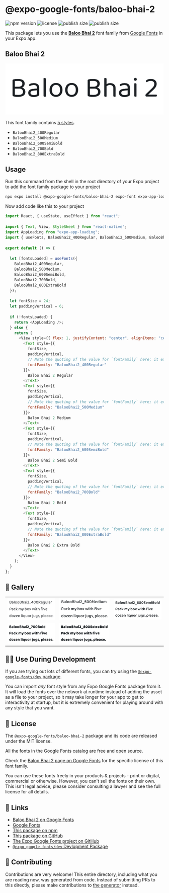 # @expo-google-fonts/baloo-bhai-2

![npm version](https://flat.badgen.net/npm/v/@expo-google-fonts/baloo-bhai-2)
![license](https://flat.badgen.net/github/license/expo/google-fonts)
![publish size](https://flat.badgen.net/packagephobia/install/@expo-google-fonts/baloo-bhai-2)
![publish size](https://flat.badgen.net/packagephobia/publish/@expo-google-fonts/baloo-bhai-2)

This package lets you use the [**Baloo Bhai 2**](https://fonts.google.com/specimen/Baloo+Bhai+2) font family from [Google Fonts](https://fonts.google.com/) in your Expo app.

## Baloo Bhai 2

![Baloo Bhai 2](./font-family.png)

This font family contains [5 styles](#-gallery).

- `BalooBhai2_400Regular`
- `BalooBhai2_500Medium`
- `BalooBhai2_600SemiBold`
- `BalooBhai2_700Bold`
- `BalooBhai2_800ExtraBold`

## Usage

Run this command from the shell in the root directory of your Expo project to add the font family package to your project

```sh
npx expo install @expo-google-fonts/baloo-bhai-2 expo-font expo-app-loading
```

Now add code like this to your project

```js
import React, { useState, useEffect } from "react";

import { Text, View, StyleSheet } from "react-native";
import AppLoading from "expo-app-loading";
import { useFonts, BalooBhai2_400Regular, BalooBhai2_500Medium, BalooBhai2_600SemiBold, BalooBhai2_700Bold, BalooBhai2_800ExtraBold } from '@expo-google-fonts/baloo-bhai-2';

export default () => {

  let [fontsLoaded] = useFonts({
    BalooBhai2_400Regular, 
    BalooBhai2_500Medium, 
    BalooBhai2_600SemiBold, 
    BalooBhai2_700Bold, 
    BalooBhai2_800ExtraBold
  });

  let fontSize = 24;
  let paddingVertical = 6;

  if (!fontsLoaded) {
    return <AppLoading />;
  } else {
    return (
      <View style={{ flex: 1, justifyContent: "center", alignItems: "center" }}>
        <Text style={{
          fontSize,
          paddingVertical,
          // Note the quoting of the value for `fontFamily` here; it expects a string!
          fontFamily: "BalooBhai2_400Regular"
        }}>
          Baloo Bhai 2 Regular
        </Text>
        <Text style={{
          fontSize,
          paddingVertical,
          // Note the quoting of the value for `fontFamily` here; it expects a string!
          fontFamily: "BalooBhai2_500Medium"
        }}>
          Baloo Bhai 2 Medium
        </Text>
        <Text style={{
          fontSize,
          paddingVertical,
          // Note the quoting of the value for `fontFamily` here; it expects a string!
          fontFamily: "BalooBhai2_600SemiBold"
        }}>
          Baloo Bhai 2 Semi Bold
        </Text>
        <Text style={{
          fontSize,
          paddingVertical,
          // Note the quoting of the value for `fontFamily` here; it expects a string!
          fontFamily: "BalooBhai2_700Bold"
        }}>
          Baloo Bhai 2 Bold
        </Text>
        <Text style={{
          fontSize,
          paddingVertical,
          // Note the quoting of the value for `fontFamily` here; it expects a string!
          fontFamily: "BalooBhai2_800ExtraBold"
        }}>
          Baloo Bhai 2 Extra Bold
        </Text>
      </View>
    );
  }
};
```

## 🔡 Gallery


||||
|-|-|-|
|![BalooBhai2_400Regular](./BalooBhai2_400Regular.ttf.png)|![BalooBhai2_500Medium](./BalooBhai2_500Medium.ttf.png)|![BalooBhai2_600SemiBold](./BalooBhai2_600SemiBold.ttf.png)||
|![BalooBhai2_700Bold](./BalooBhai2_700Bold.ttf.png)|![BalooBhai2_800ExtraBold](./BalooBhai2_800ExtraBold.ttf.png)|||


## 👩‍💻 Use During Development

If you are trying out lots of different fonts, you can try using the [`@expo-google-fonts/dev` package](https://github.com/expo/google-fonts/tree/master/font-packages/dev#readme).

You can import _any_ font style from any Expo Google Fonts package from it. It will load the fonts over the network at runtime instead of adding the asset as a file to your project, so it may take longer for your app to get to interactivity at startup, but it is extremely convenient for playing around with any style that you want.


## 📖 License

The `@expo-google-fonts/baloo-bhai-2` package and its code are released under the MIT license.

All the fonts in the Google Fonts catalog are free and open source.

Check the [Baloo Bhai 2 page on Google Fonts](https://fonts.google.com/specimen/Baloo+Bhai+2) for the specific license of this font family.

You can use these fonts freely in your products & projects - print or digital, commercial or otherwise. However, you can't sell the fonts on their own. This isn't legal advice, please consider consulting a lawyer and see the full license for all details.

## 🔗 Links

- [Baloo Bhai 2 on Google Fonts](https://fonts.google.com/specimen/Baloo+Bhai+2)
- [Google Fonts](https://fonts.google.com/)
- [This package on npm](https://www.npmjs.com/package/@expo-google-fonts/baloo-bhai-2)
- [This package on GitHub](https://github.com/expo/google-fonts/tree/master/font-packages/baloo-bhai-2)
- [The Expo Google Fonts project on GitHub](https://github.com/expo/google-fonts)
- [`@expo-google-fonts/dev` Devlopment Package](https://github.com/expo/google-fonts/tree/master/font-packages/dev)

## 🤝 Contributing

Contributions are very welcome! This entire directory, including what you are reading now, was generated from code. Instead of submitting PRs to this directly, please make contributions to [the generator](https://github.com/expo/google-fonts/tree/master/packages/generator) instead.
